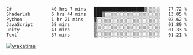 <!--START_SECTION:waka-->

```text
C#               40 hrs 7 mins   ███████████████████▒░░░░░   77.72 %
ShaderLab        6 hrs 44 mins   ███▒░░░░░░░░░░░░░░░░░░░░░   13.05 %
Python           1 hr 21 mins    ▓░░░░░░░░░░░░░░░░░░░░░░░░   02.62 %
JavaScript       58 mins         ▒░░░░░░░░░░░░░░░░░░░░░░░░   01.89 %
unity            41 mins         ▒░░░░░░░░░░░░░░░░░░░░░░░░   01.33 %
Text             37 mins         ▒░░░░░░░░░░░░░░░░░░░░░░░░   01.21 %
```

<!--END_SECTION:waka-->
[![wakatime](https://wakatime.com/badge/user/6c2f442e-41b4-42e3-bc06-d5d8203ad1da.svg)](https://wakatime.com/@6c2f442e-41b4-42e3-bc06-d5d8203ad1da)

